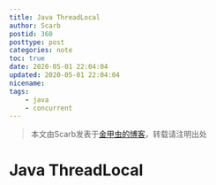 ```yaml
---
title: Java ThreadLocal
author: Scarb
postid: 360
posttype: post
categories: note
toc: true
date: 2020-05-01 22:04:04
updated: 2020-05-01 22:04:04
nicename:
tags:
    - java
    - concurrent
---
```


>本文由Scarb发表于[金甲虫的博客](http://47.106.131.90/blog)，转载请注明出处

# Java ThreadLocal

